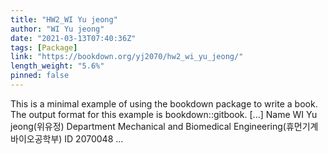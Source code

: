 ```yaml
---
title: "HW2_WI Yu jeong"
author: "WI Yu jeong"
date: "2021-03-13T07:40:36Z"
tags: [Package]
link: "https://bookdown.org/yj2070/hw2_wi_yu_jeong/"
length_weight: "5.6%"
pinned: false
---
```


This is a minimal example of using the bookdown package to write a book. The output format for this example is bookdown::gitbook. [...] Name WI Yu jeong(위유정) Department Mechanical and Biomedical Engineering(휴먼기계바이오공학부) ID 2070048  ...
